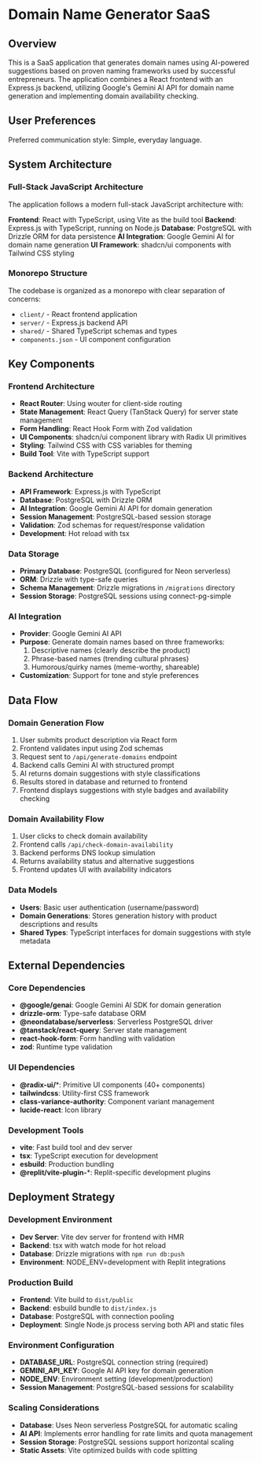 # Domain Name Generator SaaS

## Overview

This is a SaaS application that generates domain names using AI-powered suggestions based on proven naming frameworks used by successful entrepreneurs. The application combines a React frontend with an Express.js backend, utilizing Google's Gemini AI API for domain name generation and implementing domain availability checking.

## User Preferences

Preferred communication style: Simple, everyday language.

## System Architecture

### Full-Stack JavaScript Architecture
The application follows a modern full-stack JavaScript architecture with:

**Frontend**: React with TypeScript, using Vite as the build tool
**Backend**: Express.js with TypeScript, running on Node.js
**Database**: PostgreSQL with Drizzle ORM for data persistence
**AI Integration**: Google Gemini AI for domain name generation
**UI Framework**: shadcn/ui components with Tailwind CSS styling

### Monorepo Structure
The codebase is organized as a monorepo with clear separation of concerns:
- `client/` - React frontend application
- `server/` - Express.js backend API
- `shared/` - Shared TypeScript schemas and types
- `components.json` - UI component configuration

## Key Components

### Frontend Architecture
- **React Router**: Using wouter for client-side routing
- **State Management**: React Query (TanStack Query) for server state management
- **Form Handling**: React Hook Form with Zod validation
- **UI Components**: shadcn/ui component library with Radix UI primitives
- **Styling**: Tailwind CSS with CSS variables for theming
- **Build Tool**: Vite with TypeScript support

### Backend Architecture
- **API Framework**: Express.js with TypeScript
- **Database**: PostgreSQL with Drizzle ORM
- **AI Integration**: Google Gemini AI API for domain generation
- **Session Management**: PostgreSQL-based session storage
- **Validation**: Zod schemas for request/response validation
- **Development**: Hot reload with tsx

### Data Storage
- **Primary Database**: PostgreSQL (configured for Neon serverless)
- **ORM**: Drizzle with type-safe queries
- **Schema Management**: Drizzle migrations in `/migrations` directory
- **Session Storage**: PostgreSQL sessions using connect-pg-simple

### AI Integration
- **Provider**: Google Gemini AI API
- **Purpose**: Generate domain names based on three frameworks:
  1. Descriptive names (clearly describe the product)
  2. Phrase-based names (trending cultural phrases)
  3. Humorous/quirky names (meme-worthy, shareable)
- **Customization**: Support for tone and style preferences

## Data Flow

### Domain Generation Flow
1. User submits product description via React form
2. Frontend validates input using Zod schemas
3. Request sent to `/api/generate-domains` endpoint
4. Backend calls Gemini AI with structured prompt
5. AI returns domain suggestions with style classifications
6. Results stored in database and returned to frontend
7. Frontend displays suggestions with style badges and availability checking

### Domain Availability Flow
1. User clicks to check domain availability
2. Frontend calls `/api/check-domain-availability`
3. Backend performs DNS lookup simulation
4. Returns availability status and alternative suggestions
5. Frontend updates UI with availability indicators

### Data Models
- **Users**: Basic user authentication (username/password)
- **Domain Generations**: Stores generation history with product descriptions and results
- **Shared Types**: TypeScript interfaces for domain suggestions with style metadata

## External Dependencies

### Core Dependencies
- **@google/genai**: Google Gemini AI SDK for domain generation
- **drizzle-orm**: Type-safe database ORM
- **@neondatabase/serverless**: Serverless PostgreSQL driver
- **@tanstack/react-query**: Server state management
- **react-hook-form**: Form handling with validation
- **zod**: Runtime type validation

### UI Dependencies
- **@radix-ui/***: Primitive UI components (40+ components)
- **tailwindcss**: Utility-first CSS framework
- **class-variance-authority**: Component variant management
- **lucide-react**: Icon library

### Development Tools
- **vite**: Fast build tool and dev server
- **tsx**: TypeScript execution for development
- **esbuild**: Production bundling
- **@replit/vite-plugin-***: Replit-specific development plugins

## Deployment Strategy

### Development Environment
- **Dev Server**: Vite dev server for frontend with HMR
- **Backend**: tsx with watch mode for hot reload
- **Database**: Drizzle migrations with `npm run db:push`
- **Environment**: NODE_ENV=development with Replit integrations

### Production Build
- **Frontend**: Vite build to `dist/public`
- **Backend**: esbuild bundle to `dist/index.js`
- **Database**: PostgreSQL with connection pooling
- **Deployment**: Single Node.js process serving both API and static files

### Environment Configuration
- **DATABASE_URL**: PostgreSQL connection string (required)
- **GEMINI_API_KEY**: Google AI API key for domain generation
- **NODE_ENV**: Environment setting (development/production)
- **Session Management**: PostgreSQL-based sessions for scalability

### Scaling Considerations
- **Database**: Uses Neon serverless PostgreSQL for automatic scaling
- **AI API**: Implements error handling for rate limits and quota management
- **Session Storage**: PostgreSQL sessions support horizontal scaling
- **Static Assets**: Vite optimized builds with code splitting